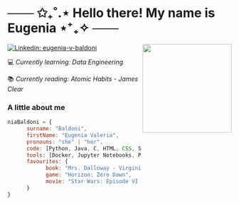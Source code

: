 # ─── ✩₊˚.⋆ Hello there! My name is Eugenia ⋆⁺₊✧ ───

<img align='right' src="ccccc2.png" width="200">

[![Linkedin: eugenia-v-baldoni](https://img.shields.io/badge/LinkedIn-0077B5?style=for-the-badge&logo=linkedin&logoColor=white&link=https://www.linkedin.com/in/eugenia-v-baldoni/)](https://www.linkedin.com/in/eugenia-v-baldoni/)


💻 _Currently learning: Data Engineering_

📚 _Currently reading: Atomic Habits - James Clear_


### A little about me

```javascript
niaBaldoni = {
      surname: "Baldoni",
      firstName: "Eugenia Valeria",
      pronouns: "she" | "her",
      code: [Python, Java, C, HTML, CSS, SQL],
      tools: [Docker, Jupyter Notebooks, Pandas, Matplotlib, Seaborn],
      favourites: {
            book: "Mrs. Dalloway - Virginia Woolf",
            game: "Horizon: Zero Dawn",
            movie: "Star Wars: Episode VI – Return of the Jedi" 
      }
}
```
